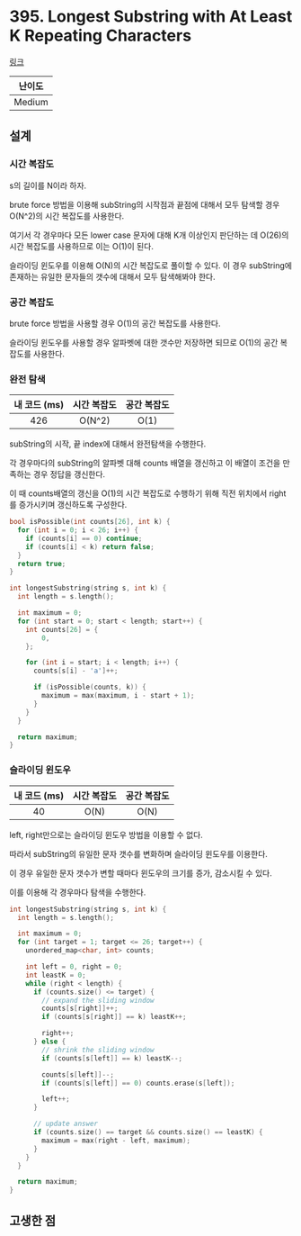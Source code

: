 # 395. Longest Substring with At Least K Repeating Characters

[링크](https://leetcode.com/problems/longest-substring-with-at-least-k-repeating-characters/)

| 난이도 |
| :----: |
| Medium |

## 설계

### 시간 복잡도

s의 길이를 N이라 하자.

brute force 방법을 이용해 subString의 시작점과 끝점에 대해서 모두 탐색할 경우 O(N^2)의 시간 복잡도를 사용한다.

여기서 각 경우마다 모든 lower case 문자에 대해 K개 이상인지 판단하는 데 O(26)의 시간 복잡도를 사용하므로 이는 O(1)이 된다.

슬라이딩 윈도우를 이용해 O(N)의 시간 복잡도로 풀이할 수 있다. 이 경우 subString에 존재하는 유일한 문자들의 갯수에 대해서 모두 탐색해봐야 한다. 

### 공간 복잡도

brute force 방법을 사용할 경우 O(1)의 공간 복잡도를 사용한다.

슬라이딩 윈도우를 사용할 경우 알파벳에 대한 갯수만 저장하면 되므로 O(1)의 공간 복잡도를 사용한다.

### 완전 탐색

| 내 코드 (ms) | 시간 복잡도 | 공간 복잡도 |
| :----------: | :---------: | :---------: |
|     426      |   O(N^2)    |    O(1)     |

subString의 시작, 끝 index에 대해서 완전탐색을 수행한다.

각 경우마다의 subString의 알파벳 대해 counts 배열을 갱신하고 이 배열이 조건을 만족하는 경우 정답을 갱신한다.

이 때 counts배열의 갱신을 O(1)의 시간 복잡도로 수행하기 위해 직전 위치에서 right를 증가시키며 갱신하도록 구성한다.

```cpp
bool isPossible(int counts[26], int k) {
  for (int i = 0; i < 26; i++) {
    if (counts[i] == 0) continue;
    if (counts[i] < k) return false;
  }
  return true;
}

int longestSubstring(string s, int k) {
  int length = s.length();

  int maximum = 0;
  for (int start = 0; start < length; start++) {
    int counts[26] = {
        0,
    };

    for (int i = start; i < length; i++) {
      counts[s[i] - 'a']++;

      if (isPossible(counts, k)) {
        maximum = max(maximum, i - start + 1);
      }
    }
  }

  return maximum;
}
```

### 슬라이딩 윈도우

| 내 코드 (ms) | 시간 복잡도 | 공간 복잡도 |
| :----------: | :---------: | :---------: |
|      40      |    O(N)     |    O(N)     |

left, right만으로는 슬라이딩 윈도우 방법을 이용할 수 없다.

따라서 subString의 유일한 문자 갯수를 변화하며 슬라이딩 윈도우를 이용한다.

이 경우 유일한 문자 갯수가 변할 때마다 윈도우의 크기를 증가, 감소시킬 수 있다.

이를 이용해 각 경우마다 탐색을 수행한다.

```cpp
int longestSubstring(string s, int k) {
  int length = s.length();

  int maximum = 0;
  for (int target = 1; target <= 26; target++) {
    unordered_map<char, int> counts;

    int left = 0, right = 0;
    int leastK = 0;
    while (right < length) {
      if (counts.size() <= target) {
        // expand the sliding window
        counts[s[right]]++;
        if (counts[s[right]] == k) leastK++;

        right++;
      } else {
        // shrink the sliding window
        if (counts[s[left]] == k) leastK--;

        counts[s[left]]--;
        if (counts[s[left]] == 0) counts.erase(s[left]);

        left++;
      }

      // update answer
      if (counts.size() == target && counts.size() == leastK) {
        maximum = max(right - left, maximum);
      }
    }
  }

  return maximum;
}
```

## 고생한 점
